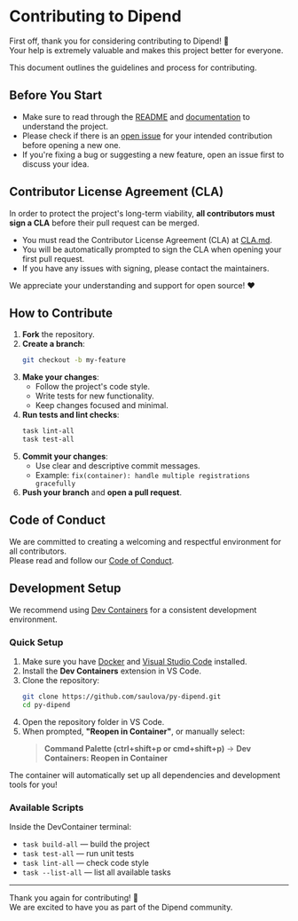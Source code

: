 # Contributing to Dipend

First off, thank you for considering contributing to Dipend! 🙏  
Your help is extremely valuable and makes this project better for everyone.

This document outlines the guidelines and process for contributing.

## Before You Start

- Make sure to read through the [README](https://github.com/saulova/py-dipend/blob/main/README.md) and [documentation](https://dipend.sauloalvarenga.dev.br) to understand the project.
- Please check if there is an [open issue](https://github.com/saulova/py-dipend/issues) for your intended contribution before opening a new one.
- If you're fixing a bug or suggesting a new feature, open an issue first to discuss your idea.

## Contributor License Agreement (CLA)

In order to protect the project's long-term viability, **all contributors must sign a CLA** before their pull request can be merged.

- You must read the Contributor License Agreement (CLA) at [CLA.md](CLA.md).
- You will be automatically prompted to sign the CLA when opening your first pull request.
- If you have any issues with signing, please contact the maintainers.

We appreciate your understanding and support for open source! ❤️

## How to Contribute

1. **Fork** the repository.
2. **Create a branch**:
   ```bash
   git checkout -b my-feature
   ```
3. **Make your changes**:
   - Follow the project's code style.
   - Write tests for new functionality.
   - Keep changes focused and minimal.
4. **Run tests and lint checks**:
   ```bash
   task lint-all
   task test-all
   ```
5. **Commit your changes**:
   - Use clear and descriptive commit messages.
   - Example: `fix(container): handle multiple registrations gracefully`
6. **Push your branch** and **open a pull request**.

## Code of Conduct

We are committed to creating a welcoming and respectful environment for all contributors.  
Please read and follow our [Code of Conduct](https://github.com/saulova/py-dipend/blob/main/CODE_OF_CONDUCT.md).

## Development Setup

We recommend using [Dev Containers](https://containers.dev/) for a consistent development environment.

### Quick Setup

1. Make sure you have [Docker](https://www.docker.com/) and [Visual Studio Code](https://code.visualstudio.com/) installed.
2. Install the **Dev Containers** extension in VS Code.
3. Clone the repository:
   ```bash
   git clone https://github.com/saulova/py-dipend.git
   cd py-dipend
   ```
4. Open the repository folder in VS Code.
5. When prompted, **"Reopen in Container"**, or manually select:
   > **Command Palette (ctrl+shift+p or cmd+shift+p)** → **Dev Containers: Reopen in Container**

The container will automatically set up all dependencies and development tools for you!

### Available Scripts

Inside the DevContainer terminal:

- `task build-all` — build the project
- `task test-all` — run unit tests
- `task lint-all` — check code style
- `task --list-all` — list all available tasks

---

Thank you again for contributing! 🎉  
We are excited to have you as part of the Dipend community.
